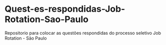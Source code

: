 # Quest-es-respondidas-Job-Rotation-Sao-Paulo
Repositorio para colocar as questões respondidas do processo seletivo Job Rotation - São Paulo
